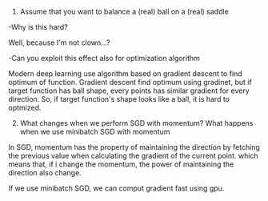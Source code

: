 1. Assume that you want to balance a (real) ball on a (real) saddle

-Why is this hard?

Well, because I'm not clown...?

-Can you exploit this effect also for optimization algorithm

Modern deep learning use algorithm based on gradient descent to find optimum of function.
Gradient descent find optimum using gradinet, but if target function has ball shape, every points has similar gradient for every direction.
So, if target function's shape looks like a ball, it is hard to optmized.

2. What changes when we perform SGD with momentum? What happens when we use minibatch SGD with momentum

In SGD, momentum has the property of maintaining the direction by fetching the previous value when calculating the gradient of the current point. which means that, if i change the momentum, the power of maintaining the direction also change.

If we use minibatch SGD, we can comput gradient fast using gpu.

